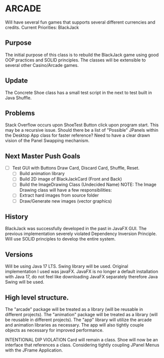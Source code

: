 # ARCADE

Will have several fun games that supports several different currencies and credits.
Current Priorities:
BlackJack

## Purpose

The initial purpose of this class is to rebuild the BlackJack game using good OOP practices and SOLID principles.
The classes will be extensible to several other Casino/Arcade games.

## Update

The Concrete Shoe class has a small test script in the next to test built in Java Shuffle.

## Problems

Stack Overflow occurs upon ShoeTest Button click upon program start. This may be a recursive issue.
Should there be a list of "Possible" JPanels within the Desktop App class for faster reference?
Need to have a clear drawn vision of the Panel Swapping mechanism.

## Next Master Push Goals
- [ ] Test GUI with Buttons Draw Card, Discard Card, Shuffle, Reset.
  - [ ] Build animation library
  - [ ] Build 2D image of BlackJackCard (Front and Back)
  - [ ] Build the ImageDrawing Class (Undecided Name)
    NOTE: The Image Drawing class will have a few responsibilities:
  - [ ] Extract hard images from source folder
  - [ ] Draw/Generate new images (vector graphics)

## History

BlackJack was successfully developed in the past in JavaFX GUI. The previous implementation severely violated Dependency Inversion Principle.
Will use SOLID principles to develop the entire system.

## Versions
Will be using Java 17 LTS. Swing library will be used. Original implementation I used was javaFX.
JavaFX is no longer a default installation with Java 17, do not feel like downloading JavaFX separately therefore Java Swing will be used.

## High level structure.

The "arcade" package will be treated as a library (will be reusable in different projects).
The "animation" package will be treated as a library (will be reusable in different projects).
The "app" library will utilize the arcade and animation libraries as necessary.
The app will also tightly couple objects as necessary for improved performance.

INTENTIONAL DIP VIOLATION
Card will remain a class. Shoe will now be an interface that references a class.
Considering tightly coupling JPanel Menus with the JFrame Application.
